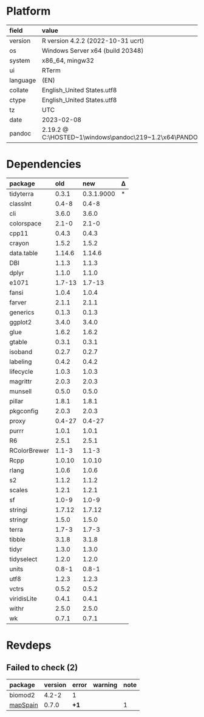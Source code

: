 # Platform

|field    |value                                                                 |
|:--------|:---------------------------------------------------------------------|
|version  |R version 4.2.2 (2022-10-31 ucrt)                                     |
|os       |Windows Server x64 (build 20348)                                      |
|system   |x86_64, mingw32                                                       |
|ui       |RTerm                                                                 |
|language |(EN)                                                                  |
|collate  |English_United States.utf8                                            |
|ctype    |English_United States.utf8                                            |
|tz       |UTC                                                                   |
|date     |2023-02-08                                                            |
|pandoc   |2.19.2 @ C:\HOSTED~1\windows\pandoc\219~1.2\x64\PANDOC~1.2\pandoc.exe |

# Dependencies

|package      |old    |new        |Δ  |
|:------------|:------|:----------|:--|
|tidyterra    |0.3.1  |0.3.1.9000 |*  |
|classInt     |0.4-8  |0.4-8      |   |
|cli          |3.6.0  |3.6.0      |   |
|colorspace   |2.1-0  |2.1-0      |   |
|cpp11        |0.4.3  |0.4.3      |   |
|crayon       |1.5.2  |1.5.2      |   |
|data.table   |1.14.6 |1.14.6     |   |
|DBI          |1.1.3  |1.1.3      |   |
|dplyr        |1.1.0  |1.1.0      |   |
|e1071        |1.7-13 |1.7-13     |   |
|fansi        |1.0.4  |1.0.4      |   |
|farver       |2.1.1  |2.1.1      |   |
|generics     |0.1.3  |0.1.3      |   |
|ggplot2      |3.4.0  |3.4.0      |   |
|glue         |1.6.2  |1.6.2      |   |
|gtable       |0.3.1  |0.3.1      |   |
|isoband      |0.2.7  |0.2.7      |   |
|labeling     |0.4.2  |0.4.2      |   |
|lifecycle    |1.0.3  |1.0.3      |   |
|magrittr     |2.0.3  |2.0.3      |   |
|munsell      |0.5.0  |0.5.0      |   |
|pillar       |1.8.1  |1.8.1      |   |
|pkgconfig    |2.0.3  |2.0.3      |   |
|proxy        |0.4-27 |0.4-27     |   |
|purrr        |1.0.1  |1.0.1      |   |
|R6           |2.5.1  |2.5.1      |   |
|RColorBrewer |1.1-3  |1.1-3      |   |
|Rcpp         |1.0.10 |1.0.10     |   |
|rlang        |1.0.6  |1.0.6      |   |
|s2           |1.1.2  |1.1.2      |   |
|scales       |1.2.1  |1.2.1      |   |
|sf           |1.0-9  |1.0-9      |   |
|stringi      |1.7.12 |1.7.12     |   |
|stringr      |1.5.0  |1.5.0      |   |
|terra        |1.7-3  |1.7-3      |   |
|tibble       |3.1.8  |3.1.8      |   |
|tidyr        |1.3.0  |1.3.0      |   |
|tidyselect   |1.2.0  |1.2.0      |   |
|units        |0.8-1  |0.8-1      |   |
|utf8         |1.2.3  |1.2.3      |   |
|vctrs        |0.5.2  |0.5.2      |   |
|viridisLite  |0.4.1  |0.4.1      |   |
|withr        |2.5.0  |2.5.0      |   |
|wk           |0.7.1  |0.7.1      |   |

# Revdeps

## Failed to check (2)

|package  |version |error  |warning |note |
|:--------|:-------|:------|:-------|:----|
|biomod2  |4.2-2   |1      |        |     |
|[mapSpain](failures.md#mapspain)|0.7.0   |__+1__ |        |1    |

